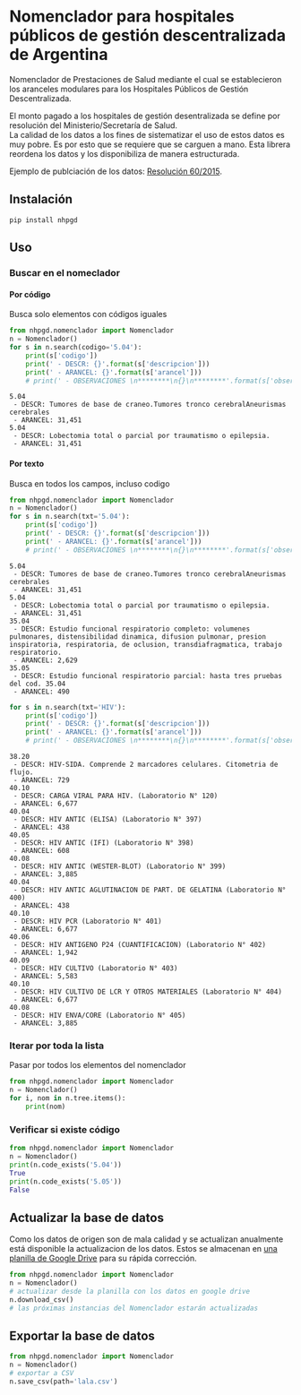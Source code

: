 # Nomenclador para hospitales públicos de gestión descentralizada de Argentina

Nomenclador de Prestaciones de Salud mediante el cual se establecieron los aranceles modulares para los Hospitales Públicos de Gestión Descentralizada.  

El monto pagado a los hospitales de gestión desentralizada se define por resolución del Ministerio/Secretaría de Salud.  
La calidad de los datos a los fines de sistematizar el uso de estos datos es muy pobre. Es por esto que se requiere que se carguen a mano. Esta librera reordena los datos y los disponibiliza de manera estructurada.  

Ejemplo de publciación de los datos: [Resolución 60/2015](https://www.sssalud.gob.ar/hospitales/archivos/RES_60_2015_MS.pdf).  

## Instalación

```
pip install nhpgd
```

## Uso

### Buscar en el nomeclador

#### Por código

Busca solo elementos con códigos iguales

```python
from nhpgd.nomenclador import Nomenclador
n = Nomenclador()
for s in n.search(codigo='5.04'):
    print(s['codigo'])
    print(' - DESCR: {}'.format(s['descripcion']))
    print(' - ARANCEL: {}'.format(s['arancel']))
    # print(' - OBSERVACIONES \n********\n{}\n********'.format(s['observaciones']))
```

```
5.04
 - DESCR: Tumores de base de craneo.Tumores tronco cerebralAneurismas cerebrales
 - ARANCEL: 31,451
5.04
 - DESCR: Lobectomia total o parcial por traumatismo o epilepsia.
 - ARANCEL: 31,451
```

#### Por texto

Busca en todos los campos, incluso codigo

```python
from nhpgd.nomenclador import Nomenclador
n = Nomenclador()
for s in n.search(txt='5.04'):
    print(s['codigo'])
    print(' - DESCR: {}'.format(s['descripcion']))
    print(' - ARANCEL: {}'.format(s['arancel']))
    # print(' - OBSERVACIONES \n********\n{}\n********'.format(s['observaciones']))
```

```
5.04
 - DESCR: Tumores de base de craneo.Tumores tronco cerebralAneurismas cerebrales
 - ARANCEL: 31,451
5.04
 - DESCR: Lobectomia total o parcial por traumatismo o epilepsia.
 - ARANCEL: 31,451
35.04
 - DESCR: Estudio funcional respiratorio completo: volumenes pulmonares, distensibilidad dinamica, difusion pulmonar, presion inspiratoria, respiratoria, de oclusion, transdiafragmatica, trabajo respiratorio.
 - ARANCEL: 2,629
35.05
 - DESCR: Estudio funcional respiratorio parcial: hasta tres pruebas del cod. 35.04
 - ARANCEL: 490
```

```python
for s in n.search(txt='HIV'):
    print(s['codigo'])
    print(' - DESCR: {}'.format(s['descripcion']))
    print(' - ARANCEL: {}'.format(s['arancel']))
    # print(' - OBSERVACIONES \n********\n{}\n********'.format(s['observaciones']))
```

```
38.20
 - DESCR: HIV-SIDA. Comprende 2 marcadores celulares. Citometria de flujo.
 - ARANCEL: 729
40.10
 - DESCR: CARGA VIRAL PARA HIV. (Laboratorio N° 120)
 - ARANCEL: 6,677
40.04
 - DESCR: HIV ANTIC (ELISA) (Laboratorio N° 397)
 - ARANCEL: 438
40.05
 - DESCR: HIV ANTIC (IFI) (Laboratorio N° 398)
 - ARANCEL: 608
40.08
 - DESCR: HIV ANTIC (WESTER-BLOT) (Laboratorio N° 399)
 - ARANCEL: 3,885
40.04
 - DESCR: HIV ANTIC AGLUTINACION DE PART. DE GELATINA (Laboratorio N° 400)
 - ARANCEL: 438
40.10
 - DESCR: HIV PCR (Laboratorio N° 401)
 - ARANCEL: 6,677
40.06
 - DESCR: HIV ANTIGENO P24 (CUANTIFICACION) (Laboratorio N° 402)
 - ARANCEL: 1,942
40.09
 - DESCR: HIV CULTIVO (Laboratorio N° 403)
 - ARANCEL: 5,583
40.10
 - DESCR: HIV CULTIVO DE LCR Y OTROS MATERIALES (Laboratorio N° 404)
 - ARANCEL: 6,677
40.08
 - DESCR: HIV ENVA/CORE (Laboratorio N° 405)
 - ARANCEL: 3,885
```

### Iterar por toda la lista

Pasar por todos los elementos del nomenclador
```python
from nhpgd.nomenclador import Nomenclador
n = Nomenclador()
for i, nom in n.tree.items():
    print(nom)
```
### Verificar si existe código

```python
from nhpgd.nomenclador import Nomenclador
n = Nomenclador()
print(n.code_exists('5.04'))
True
print(n.code_exists('5.05'))
False
```

## Actualizar la base de datos

Como los datos de origen son de mala calidad y se actualizan anualmente está disponible la actualizacion de los datos.
Estos se almacenan en [una planilla de Google Drive](https://docs.google.com/spreadsheets/d/15r_GRQPtYWRFcAbLNHO2yktCXj5V2-xmkkTC7eGh8TM/edit#gid=0) para su rápida corrección.  

```python
from nhpgd.nomenclador import Nomenclador
n = Nomenclador()
# actualizar desde la planilla con los datos en google drive
n.download_csv()
# las próximas instancias del Nomenclador estarán actualizadas
```

## Exportar la base de datos
```python
from nhpgd.nomenclador import Nomenclador
n = Nomenclador()
# exportar a CSV
n.save_csv(path='lala.csv')
```